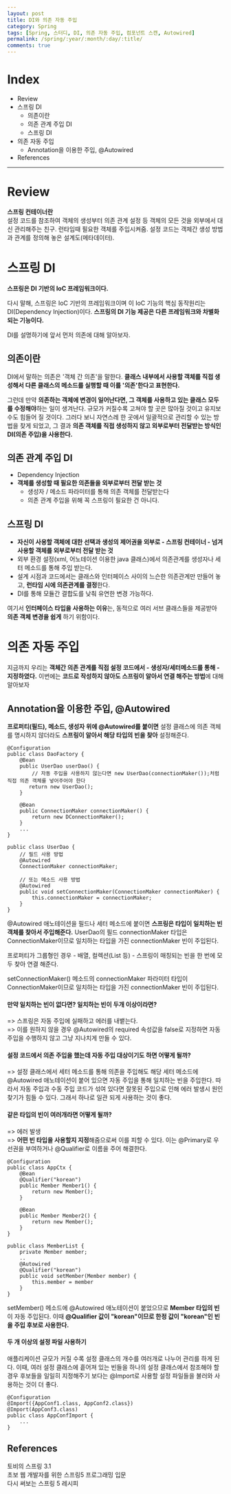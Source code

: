 ```yaml
---
layout: post
title: DI와 의존 자동 주입
category: Spring
tags: [Spring, 스터디, DI, 의존 자동 주입, 컴포넌트 스캔, Autowired]
permalink: /spring/:year/:month/:day/:title/
comments: true
---
```


# Index

- Review
- 스프링 DI
  - 의존이란
  - 의존 관계 주입 DI
  - 스프링 DI
- 의존 자동 주입
  - Annotation을 이용한 주입, @Autowired
- References

---

# Review

**스프링 컨테이너란**<br>
설정 코드를 참조하여 객체의 생성부터 의존 관계 설정 등 객체의 모든 것을 외부에서 대신 관리해주는 친구. 런타임때 필요한 객체를 주입시켜줌. 설정 코드는 객체간 생성 방법과 관계를 정의해 놓은 설계도(메타데이터).

# 스프링 DI

**스프링은 DI 기반의 IoC 프레임워크이다.**

다시 말해, 스프링은 IoC 기반의 프레임워크이며 이 IoC 기능의 핵심 동작원리는 DI(Dependency Injection)이다. **스프링의 DI 기능 제공은 다른 프레임워크와 차별화되는 기능이다.**

DI를 설명하기에 앞서 먼저 의존에 대해 알아보자.

## 의존이란

DI에서 말하는 의존은 '객체 간 의존'을 말한다. **클래스 내부에서 사용할 객체를 직접 생성해서 다른 클래스의 메소드를 실행할 때 이를 '의존'한다고 표현한다.**

그런데 만약 **의존하는 객체에 변경이 일어난다면, 그 객체를 사용하고 있는 클래스 모두를 수정해야**하는 일이 생겨난다. 규모가 커질수록 고쳐야 할 곳은 많아질 것이고 유지보수도 힘들어 질 것이다. 그러다 보니 자연스레 한 곳에서 일괄적으로 관리할 수 있는 방법을 찾게 되었고, 그 결과 **의존 객체를 직접 생성하지 않고 외부로부터 전달받는 방식인 DI(의존 주입)을 사용한다.**

## 의존 관계 주입 DI

- Dependency Injection <br>
- **객체를 생성할 때 필요한 의존들을 외부로부터 전달 받는 것**
  - 생성자 / 메소드 파라미터를 통해 의존 객체를 전달받는다
  - 의존 관계 주입을 위해 꼭 스프링이 필요한 건 아니다.

## 스프링 DI

- **자신이 사용할 객체에 대한 선택과 생성의 제어권을 외부로 - 스프링 컨테이너 - 넘겨 사용할 객체를 외부로부터 전달 받는 것**
- 외부 환경 설정(xml, 어노테이션 이용한 java 클래스)에서 의존관계를 생성자나 세터 메소드를 통해 주입 받는다.
- 설계 시점과 코드에서는 클래스와 인터페이스 사이의 느슨한 의존관계만 만들어 놓고, **런타임 시에 의존관계를 결정**한다.
- DI를 통해 모듈간 결합도를 낮춰 유연한 변경 가능하다.

여기서 **인터페이스 타입을 사용하는 이유**는, 동적으로 여러 서브 클래스들을 제공받아 **의존 객체 변경을 쉽게** 하기 위함이다.

# 의존 자동 주입

지금까지 우리는 **객체간 의존 관계를 직접 설정 코드에서 - 생성자/세터메소드를 통해 - 지정하였다.**
이번에는 **코드로 작성하지 않아도 스프링이 알아서 연결 해주는 방법**에 대해 알아보자

## Annotation을 이용한 주입, @Autowired

**프로퍼티(필드), 메소드, 생성자 위에 @Autowired를 붙이면** 설정 클래스에 의존 객체를 명시하지 않더라도 **스프링이 알아서 해당 타입의 빈을 찾아** 설정해준다.

```
@Configuration
public class DaoFactory {
    @Bean
    public UserDao userDao() {
        // 자동 주입을 사용하지 않는다면 new UserDao(connectionMaker());처럼 직접 의존 객체를 넣어주어야 한다
       return new UserDao();
    }

    @Bean
    public ConnectionMaker connectionMaker() {
        return new DConnectionMaker();
    }
    ...
}

public class UserDao {
    // 필드 사용 방법
    @Autowired
    ConnectionMaker connectionMaker;

    // 또는 메소드 사용 방법
    @Autowired
    public void setConnectionMaker(ConnectionMaker connectionMaker) {
        this.connectionMaker = connectionMaker;
    }
}
```

@Autowired 애노테이션을 필드나 세터 메소드에 붙이면 **스프링은 타입이 일치하는 빈 객체를 찾아서 주입해준다.**
UserDao의 필드 connectionMaker 타입은 ConnectionMaker이므로 일치하는 타입을 가진 connectionMaker 빈이 주입된다.<br>

프로퍼티가 그룹형인 경우 - 배열, 컬렉션(List 등) - 스프링이 매칭되는 빈을 한 번에 모두 찾아 연결 해준다.

setConnectionMaker() 메소드의 connectionMaker 파라미터 타입이 ConnectionMaker이므로 일치하는 타입을 가진 connectionMaker 빈이 주입된다.

#### 만약 일치하는 빈이 없다면? 일치하는 빈이 두개 이상이라면?

=> 스프링은 자동 주입에 실패하고 에러를 내뱉는다. <br>
=> 이를 원하지 않을 경우 @Autowired의 required 속성값을 false로 지정하면 자동 주입을 수행하지 않고 그냥 지나치게 만들 수 있다.

#### 설정 코드에서 의존 주입을 했는데 자동 주입 대상이기도 하면 어떻게 될까?

=> 설정 클래스에서 세터 메소드를 통해 의존을 주입해도 해당 세터 메소드에 @Autowired 애노테이션이 붙어 있으면 자동 주입을 통해 일치하는 빈을 주입한다.
따라서 자동 주입과 수동 주입 코드가 섞여 있다면 잘못된 주입으로 인해 에러 발생시 원인 찾기가 힘들 수 있다. 그래서 하나로 일관 되게 사용하는 것이 좋다.

#### 같은 타입의 빈이 여러개라면 어떻게 될까?

=> 에러 발생 <br>
=> **어떤 빈 타입을 사용할지 지정**해줌으로써 이를 피할 수 있다. 이는 @Primary로 우선권을 부여하거나 @Qualifier로 이름을 주어 해결한다.

```
@Configuration
public class AppCtx {
    @Bean
    @Qualifier("korean")
    public Member Member1() {
        return new Member();
    }

    @Bean
    public Member Member2() {
        return new Member();
    }
}

public class MemberList {
    private Member member;
    ..
    @Autowired
    @Qualifier("korean")
    public void setMember(Member member) {
        this.member = member
    }
}
```

setMember() 메소드에 @Autowired 애노테이션이 붙었으므로 **Member 타입의 빈**이 자동 주입된다. 이때 **@Qualifier 값이 "korean"이므로 한정 값이 "korean"인 빈을 주입 후보로 사용한다.**

#### 두 개 이상의 설정 파일 사용하기

애플리케이션 규모가 커질 수록 설정 클래스의 개수를 여러개로 나누어 관리를 하게 된다.
이때, 여러 설정 클래스에 흩어져 있는 빈들을 하나의 설정 클래스에서 참조해야 할 경우 후보들을 일일히 지정해주기 보다는 @Import로 사용할 설정 파일들을 불러와 사용하는 것이 더 좋다.

```
@Configuration
@Import({AppConf1.class, AppConf2.class})
@Import(AppConf3.class)
public class AppConfImport {
    ...
}
```

## References

토비의 스프링 3.1<br>
초보 웹 개발자를 위한 스프링5 프로그래밍 입문<br>
다시 써보는 스프링 5 레시피
